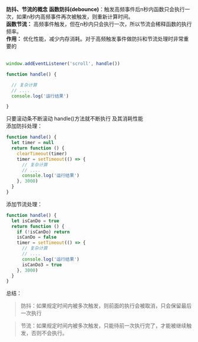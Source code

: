 **防抖、节流的概念**
**函数防抖(debounce)**：触发高频事件后n秒内函数只会执行一次，如果n秒内高频事件再次被触发，则重新计算时间。<br />
**函数节流：** 高频事件触发，但在n秒内只会执行一次，所以节流会稀释函数的执行频率。<br />
**作用：** 优化性能，减少内存消耗。对于高频触发事件做防抖和节流处理时非常重要的<br />​<br />
```js
window.addEventListener('scroll', handle())

function handle() {

  // 复杂计算
  // ....
  console.log('运行结果')

}
```
只要滚动条不断滚动  handle()方法就不断执行 及其消耗性能<br />添加防抖处理：
```js
function handle() {
  let timer = null
  return function () {
    clearTimeout(timer)
    timer = setTimeout(() => {
      // 复杂计算
      // ....
      console.log('运行结果')
    }, 3000)
  }
}
```
添加节流处理：
```js
function handle() {
  let isCanDo = true
  return function () {
    if (!isCanDo) return
    isCanDo = false
    timer = setTimeout(() => {
      // 复杂计算
      // ....
      console.log('运行结果')
      isCanDo3 = true
    }, 3000)
  }
}
```
总结：
> 防抖：如果规定时间内被多次触发，则前面的执行会被取消，只会保留最后一次执行

> 节流：如果规定时间内被多次触发，只能待前一次执行完了，才能被继续触发，否则不会执行。